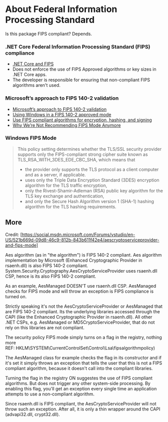 
# About Federal Information Processing Standard

Is this package FIPS compliant? Depends. 

### .NET Core Federal Information Processing Standard (FIPS) compliance
* [.NET Core and FIPS](https://docs.microsoft.com/en-us/dotnet/standard/security/fips-compliance)
* Does not enforce the use of FIPS Approved algorithms or key sizes in .NET Core apps.
* The developer is responsible for ensuring that non-compliant FIPS algorithms aren't used.  

### Microsoft’s approach to FIPS 140-2 validation

* [Microsoft’s approach to FIPS 140-2 validation](https://docs.microsoft.com/en-us/windows/security/threat-protection/fips-140-validation)  
* [Using Windows in a FIPS 140-2 approved mode](https://docs.microsoft.com/en-us/windows/security/threat-protection/fips-140-validation#using-windows-in-a-fips-140-2-approved-mode-of-operation)  
* [Use FIPS compliant algorithms for encryption, hashing, and signing](https://docs.microsoft.com/en-us/windows/security/threat-protection/security-policy-settings/system-cryptography-use-fips-compliant-algorithms-for-encryption-hashing-and-signing)  
* [Why We’re Not Recommending FIPS Mode Anymore](https://docs.microsoft.com/en-us/archive/blogs/secguide/why-were-not-recommending-fips-mode-anymore)  

### Windows FIPS Mode
> This policy setting determines whether the TLS/SSL security provider supports only the FIPS-compliant strong cipher suite known as TLS_RSA_WITH_3DES_EDE_CBC_SHA, which means that 
> * the provider only supports the TLS protocol as a client computer and as a server, if applicable. 
> * uses only the Triple Data Encryption Standard (3DES) encryption algorithm for the TLS traffic encryption, 
> * only the Rivest-Shamir-Adleman (RSA) public key algorithm for the TLS key exchange and authentication, 
> * and only the Secure Hash Algorithm version 1 (SHA-1) hashing algorithm for the TLS hashing requirements.

## More

Credit: 
[https://social.msdn.microsoft.com/Forums/vstudio/en-US/521b669d-09d8-46c9-812b-843b611f42e4/aescryptoserviceprovider-and-fips-mode]

Aes algorithm (as in "the algorithm") is FIPS 140-2 compliant.
Aes algorithm implementation by Microsoft (Enhanced Cryptographic Provider in rsaenh.dll) is also FIPS 140-2 compliant.
System.Security.Cryptography.AesCryptoServiceProvider uses rsaenh.dll CSP, hence is its also FIPS 140-2 compliant.

As an example, AesManaged DOESN'T use rsaenh.dll CSP.
AesManaged checks for FIPS mode and will throw an exception is FIPS compliance is turned on.
    
Strictly speaking it's not the AesCryptoServiceProvider or AesManaged that are FIPS 140-2 compliant.
Its the underlying libraries accessed through the CAPI (like the Enhanced Cryptographic Provider in rsaenh.dll).
All other .NET CSPs, e.g. AesManaged or MD5CryptoServiceProvider, that do not rely on this libraries are not compliant.

The security policy FIPS mode simply turns on a flag in the registry, nothing more  
REF: HKLM\SYSTEM\CurrentControlSet\Control\Lsa\fipsalgorithmpolicy)
    
The AesManaged class for example checks the flag in its constructor and 
if it's set it simply throws an exception that tells the user that this is not a FIPS compliant algorithm,
because it doesn't call into the compliant libraries.

Turning the flag in the registry ON suggestes the use of FIPS compliant algorithms.
But does not trigger any other system-side processing. 
By enabling this flag, you'll get an exception every single time an application attempts to use a non-compliant algorithm. 

Since rsaenh.dll is FIPS compliant, the AesCryptoServiceProvider will not throw such an exception. 
After all, it is only a thin wrapper around the CAPI (advapi32.dll, crypt32.dll).


